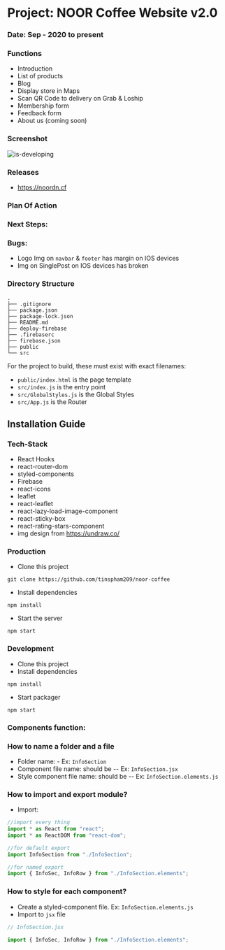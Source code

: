 # Project: NOOR Coffee Website v2.0

### Date: Sep - 2020 to present

### Functions

- Introduction
- List of products
- Blog
- Display store in Maps
- Scan QR Code to delivery on Grab & Loship
- Membership form
- Feedback form
- About us (coming soon)

### Screenshot

<img src="" alt="is-developing"/>

### Releases

- https://noordn.cf

### Plan Of Action

### Next Steps:

### Bugs:

- Logo Img on `navbar` & `footer` has margin on IOS devices
- Img on SinglePost on IOS devices has broken

### Directory Structure

```
.
├── .gitignore
├── package.json
├── package-lock.json
├── README.md
├── deploy-firebase
├── .firebaserc
├── firebase.json
├── public
└── src
```

For the project to build, these must exist with exact filenames:

- `public/index.html` is the page template
- `src/index.js` is the entry point
- `src/GlobalStyles.js` is the Global Styles
- `src/App.js` is the Router

## Installation Guide

### Tech-Stack

- React Hooks
- react-router-dom
- styled-components
- Firebase
- react-icons
- leaflet
- react-leaflet
- react-lazy-load-image-component
- react-sticky-box
- react-rating-stars-component
- img design from https://undraw.co/

### Production

- Clone this project

```
git clone https://github.com/tinspham209/noor-coffee
```

- Install dependencies

```
npm install
```

- Start the server

```
npm start
```

### Development

- Clone this project
- Install dependencies

```
npm install
```

- Start packager

```
npm start
```

### Components function:

### How to name a folder and a file

- Folder name: - Ex: `InfoSection`
- Component file name: should be -- Ex: `InfoSection.jsx`
- Style component file name: should be -- Ex: `InfoSection.elements.js`

### How to import and export module?

- Import:

```js
//import every thing
import * as React from "react";
import * as ReactDOM from "react-dom";

//for default export
import InfoSection from "./InfoSection";

//for named export
import { InfoSec, InfoRow } from "./InfoSection.elements";
```

### How to style for each component?

- Create a styled-component file. Ex: `InfoSection.elements.js`
- Import to `jsx` file

```js
// InfoSection.jsx

import { InfoSec, InfoRow } from "./InfoSection.elements";
```
